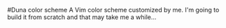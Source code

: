 #Duna color scheme
A Vim color scheme customized by me.
I'm going to build it from scratch and that may take me a while...
